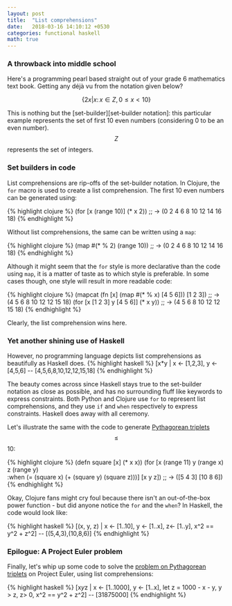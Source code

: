 ```yaml
---
layout: post
title:  "List comprehensions"
date:   2018-03-16 14:10:12 +0530
categories: functional haskell
math: true
---
```


### A throwback into middle school ###

Here's a programming pearl based straight out of your grade 6 mathematics text book. Getting any déjà vu from the notation given below?

$$ \{ 2x | x\colon x \in Z, 0 \le x < 10 \} $$

This is nothing but the [set-builder][set-builder notation]: this particular example represents the set of first 10 even numbers (considering 0 to be an even number). $$ Z $$ represents the set of integers.

### Set builders in code ###

List comprehensions are rip-offs of the set-builder notation. In Clojure, the `for` macro is used to create a list comprehension. The first 10 even numbers can be generated using:

{% highlight clojure %}
(for [x (range 10)] (* x 2))
;; -> (0 2 4 6 8 10 12 14 16 18)
{% endhighlight %}

Without list comprehensions, the same can be written using a `map`:

{% highlight clojure %}
(map #(* % 2) (range 10))
;; -> (0 2 4 6 8 10 12 14 16 18)
{% endhighlight %}

Although it might seem that the `for` style is more declarative than the code using `map`, it is a matter of taste as to which style is preferable. In some cases though, one style will result in more readable code:

{% highlight clojure %}
(mapcat (fn [x] (map #(* % x) [4 5 6])) [1 2 3])
;; -> (4 5 6 8 10 12 12 15 18)
(for [x [1 2 3] y [4 5 6]] (* x y))
;; -> (4 5 6 8 10 12 12 15 18)
{% endhighlight %}

Clearly, the list comprehension wins here.

### Yet another shining use of Haskell ###

However, no programming language depicts list comprehensions as beautifully as Haskell does. 
{% highlight haskell %}
[x*y | x <- [1,2,3], y <- [4,5,6]
-- [4,5,6,8,10,12,12,15,18]
{% endhighlight %}

The beauty comes across since Haskell stays true to the set-builder notation as close as possible, and has no surrounding fluff like keywords to express constraints. Both Python and Clojure use `for` to represent list comprehensions, and they use `if` and `when` respectively to express constraints. Haskell does away with all ceremony.

Let's illustrate the same with the code to generate [Pythagorean triplets][pyth-triple] $$\le$$ 10:

{% highlight clojure %}
(defn square [x] (* x x))
(for [x (range 11) y (range x) z (range y)  
  :when (= (square x) (+ (square y) (square z)))] [x y z])
;; -> ([5 4 3] [10 8 6])
{% endhighlight %}

Okay, Clojure fans might cry foul because there isn't an out-of-the-box power function - but did anyone notice the `for` and the `when`? In Haskell, the code would look like:

{% highlight haskell %}
[(x, y, z) | x <- [1..10], y <- [1..x], z<- [1..y], x^2 == y^2 + z^2]
-- [(5,4,3),(10,8,6)]
{% endhighlight %}

### Epilogue: A Project Euler problem ###

Finally, let's whip up some code to solve the [problem on Pythagorean triplets][project-euler] on Project Euler, using list comprehensions:

{% highlight haskell %}
[x*y*z | x <- [1..1000], y <- [1..x], 
  let z = 1000 - x - y, y > z, z> 0, x^2 == y^2 + z^2]
-- [31875000]
{% endhighlight %}


[set-builder]: https://en.wikipedia.org/wiki/Set-builder_notation
[pyth-triple]: https://en.wikipedia.org/wiki/Pythagorean_triple
[project-euler]: https://projecteuler.net/problem=9